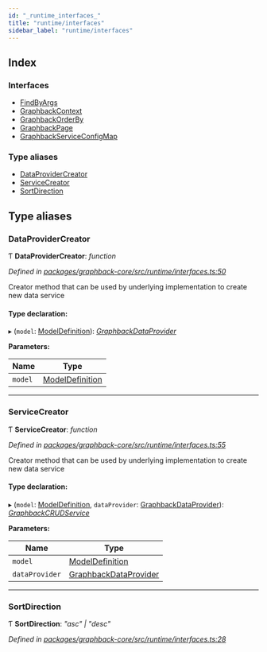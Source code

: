 ```yaml
---
id: "_runtime_interfaces_"
title: "runtime/interfaces"
sidebar_label: "runtime/interfaces"
---
```


## Index

### Interfaces

* [FindByArgs](../interfaces/_runtime_interfaces_.findbyargs.md)
* [GraphbackContext](../interfaces/_runtime_interfaces_.graphbackcontext.md)
* [GraphbackOrderBy](../interfaces/_runtime_interfaces_.graphbackorderby.md)
* [GraphbackPage](../interfaces/_runtime_interfaces_.graphbackpage.md)
* [GraphbackServiceConfigMap](../interfaces/_runtime_interfaces_.graphbackserviceconfigmap.md)

### Type aliases

* [DataProviderCreator](_runtime_interfaces_.md#dataprovidercreator)
* [ServiceCreator](_runtime_interfaces_.md#servicecreator)
* [SortDirection](_runtime_interfaces_.md#sortdirection)

## Type aliases

###  DataProviderCreator

Ƭ **DataProviderCreator**: *function*

*Defined in [packages/graphback-core/src/runtime/interfaces.ts:50](https://github.com/aerogear/graphback/blob/bc616b51/packages/graphback-core/src/runtime/interfaces.ts#L50)*

Creator method that can be used by underlying implementation to create new data service

#### Type declaration:

▸ (`model`: [ModelDefinition](_plugin_modeldefinition_.md#modeldefinition)): *[GraphbackDataProvider](../interfaces/_runtime_graphbackdataprovider_.graphbackdataprovider.md)*

**Parameters:**

Name | Type |
------ | ------ |
`model` | [ModelDefinition](_plugin_modeldefinition_.md#modeldefinition) |

___

###  ServiceCreator

Ƭ **ServiceCreator**: *function*

*Defined in [packages/graphback-core/src/runtime/interfaces.ts:55](https://github.com/aerogear/graphback/blob/bc616b51/packages/graphback-core/src/runtime/interfaces.ts#L55)*

Creator method that can be used by underlying implementation to create new data service

#### Type declaration:

▸ (`model`: [ModelDefinition](_plugin_modeldefinition_.md#modeldefinition), `dataProvider`: [GraphbackDataProvider](../interfaces/_runtime_graphbackdataprovider_.graphbackdataprovider.md)): *[GraphbackCRUDService](../interfaces/_runtime_graphbackcrudservice_.graphbackcrudservice.md)*

**Parameters:**

Name | Type |
------ | ------ |
`model` | [ModelDefinition](_plugin_modeldefinition_.md#modeldefinition) |
`dataProvider` | [GraphbackDataProvider](../interfaces/_runtime_graphbackdataprovider_.graphbackdataprovider.md) |

___

###  SortDirection

Ƭ **SortDirection**: *"asc" | "desc"*

*Defined in [packages/graphback-core/src/runtime/interfaces.ts:28](https://github.com/aerogear/graphback/blob/bc616b51/packages/graphback-core/src/runtime/interfaces.ts#L28)*
